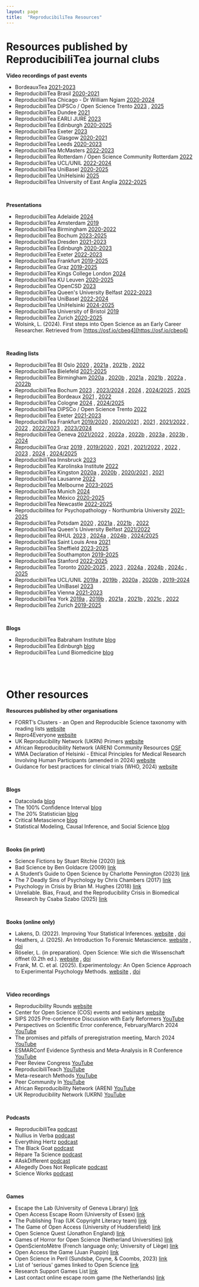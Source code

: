 ```yaml
---
layout: page
title:  "ReproducibiliTea Resources"
---
```


# Resources published by ReproducibiliTea journal clubs


**Video recordings of past events**


*  BordeauxTea [2021-2023](https://www.youtube.com/playlist?list=PLg2e4R8SdhpeuGmNC_YpqA75rRFg81Pg-)   
*  ReproducibiliTea Brasil [2020-2021](https://www.youtube.com/playlist?list=PLfID5M8U8w5tfNmLgz2jM0ggn_azVVT4j)  
*  ReproducibiliTea Chicago - Dr William Ngiam [2020-2024](https://www.youtube.com/@WilliamNgiam/videos)
*  ReproducibiliTea DiPSCo / Open Science Trento [2023](https://www.youtube.com/@ReproTeaUnitn/videos) , [2025](https://sites.google.com/unitn.it/reproducibilitea/reproducibilitea-seminars/iv-edition-2025?authuser=0)   
*  ReproducibiliTea Dundee [2021](https://www.youtube.com/@dundeereproducibilitea2015/videos)   
*  ReproducibiliTea EARLI JURE [2023](https://www.youtube.com/playlist?list=PL3XjW1TIAkRRFJTjMY-AYLECF7-qAEUIy) 
*  ReproducibiliTea Edinburgh [2020-2025](https://www.youtube.com/@edinburghreproducibilitea1277/videos)   
*  ReproducibiliTea Exeter [2023](https://osf.io/rmehf/files/osfstorage) 
*  ReproducibiliTea Glasgow [2020-2021](https://www.youtube.com/@glasgowreproducibilitea1816/videos)    
*  ReproducibiliTea Leeds [2020-2023](https://www.youtube.com/@leedsreproducibilitea8534/videos)   
*  ReproducibiliTea McMasters [2022-2023](https://osf.io/xtezw/files/osfstorage)  
*  ReproducibiliTea Rotterdam / Open Science Community Rotterdam [2022](https://www.youtube.com/@opensciencecommunityrotter4952/videos)   
*  ReproducibiliTea UCL/UNIL [2022-2024](https://sites.google.com/view/reproducibilitea-ucl/recordings?authuser=0)  
*  ReproducibiliTea UniBasel [2020-2025](https://www.youtube.com/@bam_mri/videos) 
*  ReproducibiliTea UniHelsinki [2025](https://www.helsinki.fi/fi/unitube/video/ecd3c68d-b4f6-4948-8f0a-6e53a5c7c2ea) 
*  ReproducibiliTea University of East Anglia [2022-2025](https://www.youtube.com/@reproducibiliteauea1434/videos)

<br/>

**Presentations**

*  ReproducibiliTea Adelaide [2024](https://sites.google.com/view/rtea-adelaide/archive?authuser=0#h.vhxe0weq4031) 
*  ReproducibiliTea Amsterdam [2019](https://osf.io/sn6dk/files/osfstorage) 
*  ReproducibiliTea Birmingham [2020-2022](https://osf.io/jbqw6/files/osfstorage) 
*  ReproducibiliTea Bochum [2023-2025](https://osf.io/vak6y/files/osfstorage) 
*  ReproducibiliTea Dresden [2021-2023](https://osf.io/8gkqn/files/osfstorage) 
*  ReproducibiliTea Edinburgh [2020-2023](https://osf.io/kh5px/files/osfstorage) 
*  ReproducibiliTea Exeter [2022-2023](https://osf.io/rmehf/files/osfstorage) 
*  ReproducibiliTea Frankfurt [2019-2025](https://osf.io/254t7/files/osfstorage) 
*  ReproducibiliTea Graz [2019-2025](https://osf.io/r3hcn/) 
*  ReproducibiliTea Kings College London [2024](https://osf.io/msb2f/files/osfstorage) 
*  ReproducibiliTea KU Leuven [2020-2025](https://osf.io/4fyaq/files/osfstorage) 
*  ReproducibiliTea OpenCSD [2023](https://osf.io/bsq5u/files/osfstorage) 
*  ReproducibiliTea Queen's University Belfast [2022-2023](https://osf.io/2rgth/files/osfstorage) 
*  ReproducibiliTea UniBasel [2022-2024](https://osf.io/kp98v/files/osfstorage) 
*  ReproducibiliTea UniHelsinki [2024-2025](https://osf.io/4r5xt/files/osfstorage) 
*  ReproducibiliTea University of Bristol [2019](https://osf.io/9zbcw/files/osfstorage) 
*  ReproducibiliTea Zurich [2020-2025](https://osf.io/f2dt8/files/osfstorage) 
*  Wolsink, L. (2024). First steps into Open Science as an Early Career Researcher. Retrieved from [https://osf.io/cbeq4](https://osf.io/cbeq4)

<br/>

 **Reading lists**

*  ReproducibiliTea BI Oslo [2020](https://osf.io/cf8ja) , [2021a](https://osf.io/8tpjc) , [2021b](https://osf.io/3k7zp) , [2022](https://osf.io/6ubwk)
*  ReproducibiliTea Bielefeld [2021-2025](https://burst.pages.ub.uni-bielefeld.de/burst/resources/2021-11-05-paper/)
*  ReproducibiliTea Birmingham [2020a](https://osf.io/uns3b) , [2020b](https://osf.io/c5njh) , [2021a](https://osf.io/e5sbp) , [2021b](https://osf.io/trb4p) , [2022a](https://osf.io/dgjnx) , [2022b](https://osf.io/rkn67)
*  ReproducibiliTea Bochum [2023](https://osf.io/ev4zw) , [2023/2024](https://osf.io/957d3) , [2024](https://osf.io/azr2q) , [2024/2025](https://osf.io/fcbw7) , [2025](https://osf.io/zmrpj)
*  ReproducibiliTea Bordeaux [2021](https://osf.io/jqxw6/wiki/Schedule-21/) , [2022](https://osf.io/jqxw6/wiki/Schedule/)
*  ReproducibiliTea Cologne [2024](https://ub.uni-koeln.de/en/courses-consultations/specials/reproducibilitea-in-the-humaniteas/reproducibilitea-ss-2024) , [2024/2025](https://ub.uni-koeln.de/en/kurse-beratung/specials/reproducibilitea-in-the-humaniteas/reproducibilitea-ws-2024-25)
*  ReproducibiliTea DiPSCo / Open Science Trento [2022](https://sites.google.com/unitn.it/reproducibilitea/reading-list/our-reading-list?authuser=0)
*  ReproducibiliTea Exeter [2021-2023](https://osf.io/rmehf/files/osfstorage)
*  ReproducibiliTea Frankfurt [2019/2020](https://osf.io/jk74w) , [2020/2021](https://osf.io/jfbv5) , [2021](https://osf.io/8v764) , [2021/2022](https://osf.io/ebd6x) , [2022](https://osf.io/vqhkw) , [2022/2023](https://osf.io/zng2d) , [2023/2024](https://osf.io/9hrtw)
*  ReproducibiliTea Geneva [2021/2022](https://osf.io/qrsgc) , [2022a](https://osf.io/9yek7) , [2022b](https://osf.io/yt2rs) , [2023a](https://osf.io/cjg7m) , [2023b](https://osf.io/mt7rj) , [2024](https://osf.io/gf53t)
*  ReproducibiliTea Graz [2019](https://osf.io/g4e8j) , [2019/2020](https://osf.io/8kbm2) , [2021](https://osf.io/buv2g) , [2021/2022](https://osf.io/v7f4t) , [2022](https://osf.io/rkfbs) , [2023](https://osf.io/2mjgh) , [2024](https://osf.io/x2unk) , [2024/2025](https://osf.io/2at7j)
*  ReproducibiliTea Innsbruck [2023](https://osf.io/jtx2m/wiki/home/)
*  ReproducibiliTea Karolinska Institute [2022](https://osf.io/k9wzn)
*  ReproducibiliTea Kingston [2020a](https://osf.io/y7sed) , [2020b](https://osf.io/z2wrq) , [2020/2021](https://osf.io/q7dk4) , [2021](https://osf.io/4gkcj)
*  ReproducibiliTea Lausanne [2022](https://osf.io/76gcb)
*  ReproducibiliTea Melbourne [2023-2025](https://www.aus-rn.org/journal-clubs)
*  ReproducibiliTea Munich [2024](https://www.osc.uni-muenchen.de/meetups/reproducibilitea/reprot_programm_sose2024.pdf)
*  ReproducibiliTea México [2020-2025](https://sites.google.com/view/rptmx)
*  ReproducibiliTea Newcastle [2022-2025](https://www.ncl.ac.uk/library/academics-and-researchers/lrs/open-research/reproducibilitea/)
*  Reproducibilitea for Psychopathology - Northumbria University [2021-2025](https://osf.io/3vd59/files/osfstorage)
*  ReproducibiliTea Potsdam [2020](https://osf.io/ucm58) ,  [2021a](https://osf.io/8ta73) , [2021b](https://osf.io/k9etb) , [2022](https://osf.io/vwqgb)
*  ReproducibiliTea Queen's University Belfast [2021/2022](https://osf.io/cnu82)
*  ReproducibiliTea RHUL [2023](https://osf.io/9zxbh) ,  [2024a](https://osf.io/x4ynd) ,  [2024b](https://osf.io/8mqat) , [2024/2025](https://osf.io/r9uts)
*  ReproducibiliTea Saint Louis Area [2021](https://osf.io/edpx6)
*  ReproducibiliTea Sheffield [2023-2025](https://reproducibilitea-sheffield.github.io/)
*  ReproducibiliTea Southampton [2019-2025](https://library.soton.ac.uk/lovedata/reproducibiliTea#previous)
*  ReproducibiliTea Stanford [2022-2025](https://med.stanford.edu/sporr/education/training/ReproducibiliTea.html)
*  ReproducibiliTea Toronto [2020-2025](https://osf.io/h3adt/wiki/home/) , [2023](https://osf.io/r6t57) , [2024a](https://osf.io/j9c5m) , [2024b](https://osf.io/zjh3p) , [2024c](https://osf.io/wzagr) , [2025](https://osf.io/7dh3j)
*  ReproducibiliTea UCL/UNIL [2019a](https://osf.io/nkhyu) , [2019b](https://osf.io/pnx7j) , [2020a](https://osf.io/ypqz5) , [2020b](https://osf.io/k5486) ,  [2019-2024](https://sites.google.com/view/reproducibilitea-ucl/past-events?authuser=0)
*  ReproducibiliTea UniBasel [2023](https://osf.io/rqp56)
*  ReproducibiliTea Vienna [2021-2023](https://drive.google.com/file/d/11y1iwtVbv_dPasHGWJUdfqLPh5i8T1IO/view)
*  ReproducibiliTea York [2019a](https://osf.io/msr43) , [2019b](https://osf.io/3e2jb) , [2021a](https://osf.io/2hj3n) ,  [2021b](https://osf.io/yhzqw) ,  [2021c](https://osf.io/qg9ec) , [2022](https://osf.io/bq9na)
*  ReproducibiliTea Zurich [2019-2025](https://www.crs.uzh.ch/en/training/ReproducibiliTea.html)

<br/>

**Blogs**
*  ReproducibiliTea Babraham Institute [blog](https://babraham-reproducibilitea-journal-club.gitlab.io/babraham-reproducibilitea-journal-club/)
*  ReproducibiliTea Edinburgh [blog](https://edopenresearch.wordpress.com/category/reproducibilitea-blog/)
*  ReproducibiliTea Lund Biomedicine [blog](https://www.advansci-research.com/blog-and-news) 

<br/><br/>

# Other resources

**Resources published by other organisations**
*  FORRT’s Clusters - an Open and Reproducible Science taxonomy with reading lists [website](https://forrt.org/clusters/)
*  Repro4Everyone [website](https://www.repro4everyone.org/resources)
*  UK Reproducibility Network (UKRN) Primers [website](https://www.ukrn.org/primers/)
*  African Reproducibility Network (AREN) Community Resources [OSF](https://osf.io/zdp83/)
*  WMA Declaration of Helsinki - Ethical Principles for Medical Research Involving Human Participants (amended in 2024) [website](https://www.wma.net/policies-post/wma-declaration-of-helsinki/)
*  Guidance for best practices for clinical trials (WHO, 2024) [website](https://www.who.int/publications/i/item/9789240097711)

<br/>

**Blogs**
*  Datacolada [blog](https://datacolada.org/)
*  The 100% Confidence Interval [blog](https://www.the100.ci/)
*  The 20% Statistician [blog](https://daniellakens.blogspot.com/)
*  Critical Metascience [blog](https://markrubin.substack.com/)
*  Statistical Modeling, Causal Inference, and Social Science [blog](https://statmodeling.stat.columbia.edu/)

<br/>

**Books (in print)**
*  Science Fictions by Stuart Ritchie (2020) [link](https://www.sciencefictions.org/p/book)
*  Bad Science by Ben Goldacre (2009) [link](https://www.amazon.co.uk/Bad-Science-Ben-Goldacre/dp/000728487X/?tag=bs0b-21)
*  A Student’s Guide to Open Science by Charlotte Pennington (2023) [link](https://www.mheducation.co.uk/a-student-s-guide-to-open-science-using-the-replication-crisis-to-reform-psychology-9780335251162-emea-group)
*  The 7 Deadly Sins of Psychology by Chris Chambers (2017) [link](https://press.princeton.edu/books/hardcover/9780691158907/the-seven-deadly-sins-of-psychology)
*  Psychology in Crisis by Brian M. Hughes (2018) [link](https://brianmhughes.com/2018/08/13/psychology-in-crisis/)
*  Unreliable. Bias, Fraud, and the Reproducibility Crisis in Biomedical Research by Csaba Szabo (2025) [link](https://cup.columbia.edu/book/unreliable/9780231216241/) 

<br/>

**Books (online only)**
*  Lakens, D. (2022). Improving Your Statistical Inferences. [website](https://lakens.github.io/statistical_inferences/) , [doi](https://doi.org/10.5281/zenodo.6409077)
*  Heathers, J. (2025). An Introduction To Forensic Metascience. [website](https://jamesheathers.curve.space/) , [doi](https://doi.org/10.5281/zenodo.14871843)
*  Röseler, L. (in preparation). Open Science: Wie sich die Wissenschaft öffnet (0.2th ed.). [website](https://lukasroeseler.github.io/opensciencebuch/) , [doi](https://doi.org/10.17605/OSF.IO/2QXWV)
*  Frank, M. C. et al. (2025). Experimentology: An Open Science Approach to Experimental Psychology Methods. [website](https://experimentology.io/) , [doi](https://doi.org/10.25936/3JP6-5M50) 

<br/>

**Video recordings** 
*  Reproducibility Rounds [website](https://med.stanford.edu/sporr/education/training/Reproducibility_Rounds.html)
*  Center for Open Science (COS) events and webinars [website](https://www.cos.io/event)
*  SIPS 2025 Pre-conference Discussion with Early Reformers [YouTube](https://www.youtube.com/@ImprovingPsych/videos)
*  Perspectives on Scientific Error conference, February/March 2024 [YouTube](https://www.youtube.com/playlist?list=PL2jHUB0Qi4eMKMfEhumy5DHGcZZVEBiSB)
*  The promises and pitfalls of preregistration meeting, March 2024 [YouTube](https://www.youtube.com/playlist?list=PLg7f-TkW11iWRzQbKFl7jWqgc9EDgK16V)
*  ESMARConf Evidence Synthesis and Meta-Analysis in R Conference [YouTube](https://esmarconf.org/recordings/)
*  Peer Review Congress [YouTube](https://www.youtube.com/@peerreviewcongress8496/videos)
*  ReproducibiliTeach [YouTube](https://www.youtube.com/@reproducibiliteach/videos)
*  Meta-research Methods [YouTube](https://www.youtube.com/@Metaresearch_methods/videos)
*  Peer Community In [YouTube](https://www.youtube.com/@peercommunityin9351/videos)
*  African Reproducibility Network (AREN) [YouTube](https://www.youtube.com/@africanrepro/videos)
*  UK Reproducibility Network (UKRN) [YouTube](https://www.youtube.com/@ukreproducibilitynetwork3307/videos) 

<br/>

**Podcasts**
*  ReproducibiliTea [podcast](https://soundcloud.com/reproducibilitea)
*  Nullius in Verba [podcast](https://nulliusinverba.podbean.com/)
*  Everything Hertz [podcast](https://everythinghertz.com/)
*  The Black Goat [podcast](https://www.theblackgoatpodcast.com/)
*  Répare Ta Science [podcast](https://open.spotify.com/show/0b98zlhi0Axosw96tmcZ86)
*  #AskDifferent [podcast](https://www.einsteinfoundation.de/en/podcast)
*  Allegedly Does Not Replicate [podcast](https://open.spotify.com/show/1gH9YRve1SpkH8OvaWI0i7)
*  Science Works [podcast](https://www.rmz.hu-berlin.de/en/rmz-funk/podcast)

<br/>

**Games**
*  Escape the Lab (University of Geneva Library) [link](https://www.unige.ch/innovations-pedagogiques/en/project-list/escape-the-lab)
*  Open Access Escape Room (University of Essex) [link](https://figshare.com/articles/journal_contribution/Open_Access_Escape_Room_-_Instructions/7359398?file=13599407)
*  The Publishing Trap (UK Copyright Literacy team) [link](https://copyrightliteracy.org/resources/the-publishing-trap/)
*  The Game of Open Access (University of Huddersfield) [link](https://eprints.hud.ac.uk/id/eprint/33874/) 
*  Open Science Quest (Jonathon England) [link](https://openscience.quest/) 
*  Games of Horror for Open Science (Netherland Universities) [link](https://ghostcollective.github.io/) 
*  OpenScientoMètre (French language only; University of Liège) [link](https://lib.uliege.be/fr/open-science/nos-outils/openscientometre)
*  Open Access the Game (Juan Puppin) [link](https://www.construct.net/en/free-online-games/open-access-game-542/play)
*  Open Science in Peril (Sundsbø, Coyne, & Coombs, 2023) [link](https://figshare.com/projects/Open_Science_in_Peril/194243)
*  List of 'serious' games linked to Open Science [link](https://openplato.eu/mod/page/view.php?id=1102) 
*  Research Support Games List [link](https://figshare.com/articles/online_resource/Research_Support_Games_List/16652701/5?file=34327916)
*  Last contact online escape room game (the Netherlands) [link](https://www.sherlocked.nl/last-contact) 
